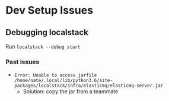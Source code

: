 <!-- TITLE: Dev Setup Issues -->
<!-- SUBTITLE: Common gotchas and workarounds -->

# Dev Setup Issues
## Debugging localstack
Run `localstack --debug start`
### Past issues
* `Error: Unable to access jarfile /home/nate/.local/lib/python3.6/site-packages/localstack/infra/elasticmq/elasticmq-server.jar`
    * Solution: copy the jar from a teammate